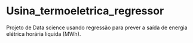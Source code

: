 # Usina_termoeletrica_regressor
Projeto de Data science usando regressão para prever a saída de energia elétrica horária líquida (MWh).
